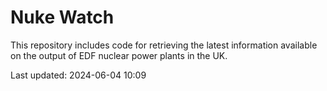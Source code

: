 # Nuke Watch

This repository includes code for retrieving the latest information available on the output of EDF nuclear power plants in the UK.

Last updated: 2024-06-04 10:09